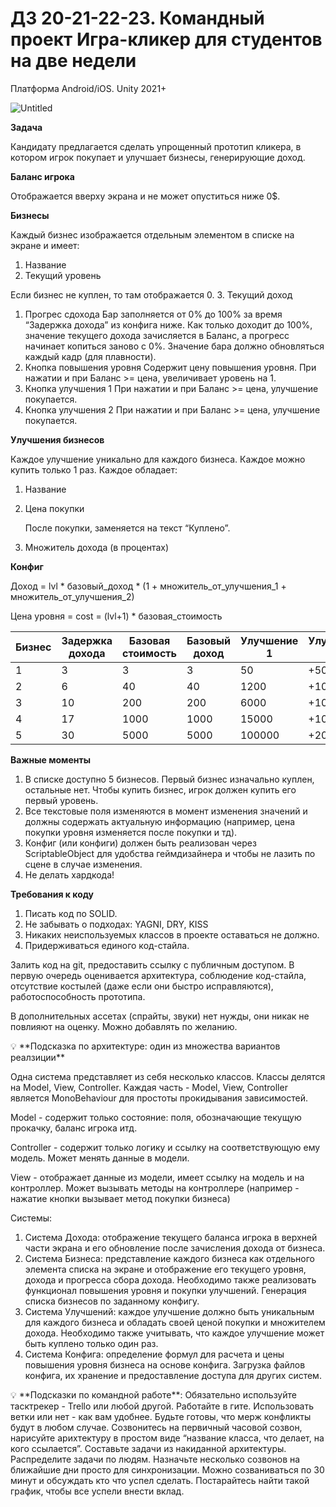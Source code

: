 # ДЗ 20-21-22-23. Командный проект Игра-кликер для студентов на две недели

Платформа Android/iOS. Unity 2021+

![Untitled](https://silky-eclipse-b8a.notion.site/image/https%3A%2F%2Fs3-us-west-2.amazonaws.com%2Fsecure.notion-static.com%2Fbc84d522-e8b2-4a60-a567-dbbc55271820%2FUntitled.png?id=6c8009a3-6473-47e9-8324-3375e93f08a0&table=block&spaceId=7e5e02b1-884f-41e7-8365-a71997a2ae1e&width=2000&userId=&cache=v2)

**Задача**

Кандидату предлагается сделать упрощенный прототип кликера, в котором
игрок покупает и улучшает бизнесы, генерирующие доход.

**Баланс игрока**

Отображается вверху экрана и не может опуститься ниже 0$.

**Бизнесы**

Каждый бизнес изображается отдельным элементом в списке на экране и
имеет:

1. Название
2. Текущий уровень

Если бизнес не куплен, то там отображается 0.
3. Текущий доход

1. Прогрес сдохода
Бар заполняется от 0% до 100% за время “Задержка дохода” из конфига
ниже. Как только доходит до 100%, значение текущего дохода
зачисляется в Баланс, а прогресс начинает копиться заново с 0%.
Значение бара должно обновляться каждый кадр (для плавности).
2. Кнопка повышения уровня
Содержит цену повышения уровня.
При нажатии и при Баланс >= цена, увеличивает уровень на 1.
3. Кнопка улучшения 1
При нажатии и при Баланс >= цена, улучшение покупается.
4. Кнопка улучшения 2
При нажатии и при Баланс >= цена, улучшение покупается.

**Улучшения бизнесов**

Каждое улучшение уникально для каждого бизнеса. Каждое можно купить
только 1 раз. Каждое обладает:

1. Название
2. Цена покупки
    
    После покупки, заменяется на текст “Куплено”.
    
3. Множитель дохода (в процентах)

**Конфиг**

Доход = lvl * базовый_доход * (1 + множитель_от_улучшения_1 + множитель_от_улучшения_2)


Цена уровня = cost = (lvl+1) * базовая_стоимость

| Бизнес | Задержка дохода | Базовая стоимость | Базовый доход | Улучшение 1 | Улучшение 2 |
|--------|-----------------|-------------------|---------------|-------------|-------------|
| 1      | 3               | 3                 | 3             | 50          | +50%        |
| 2      | 6               | 40                | 40            | 1200        | +100%       |
| 3      | 10              | 200               | 200           | 6000        | +100%       |
| 4      | 17              | 1000              | 1000          | 15000       | +100%       |
| 5      | 30              | 5000              | 5000          | 100000      | +200%       |

**Важные моменты**

1. В списке доступно 5 бизнесов. Первый бизнес изначально куплен,
остальные нет. Чтобы купить бизнес, игрок должен купить его первый
уровень.
2. Все текстовые поля изменяются в момент изменения значений и должны содержать актуальную информацию (например, цена покупки уровня изменяется после покупки и тд).
3. Конфиг (или конфиги) должен быть реализован через ScriptableObject для удобства геймдизайнера и чтобы не лазить по сцене в случае изменения.
4. Не делать хардкода!

**Требования к коду**

1. Писать код по SOLID.
2. Не забывать о подходах: YAGNI, DRY, KISS
3. Никаких неиспользуемых классов в проекте оставаться не должно.
4. Придерживаться единого код-стайла.

Залить код на git, предоставить ссылку с публичным доступом. 
В первую очередь оценивается архитектура, соблюдение код-стайла, отсутствие костылей (даже если они быстро исправляются), работоспособность прототипа.

В дополнительных ассетах (спрайты, звуки) нет нужды, они никак не повлияют на оценку. Можно добавлять по желанию.

<aside>
💡 **Подсказка по архитектуре: один из множества вариантов реалзиции**

Одна система представляет из себя несколько классов. Классы делятся на Model, View, Controller. Каждая часть - Model, View, Controller является MonoBehaviour для простоты прокидывания зависимостей.

Model - содержит только состояние: поля, обозначающие текущую прокачку, баланс игрока итд.

Controller - содержит только логику и ссылку на соответствующую ему модель. Может менять данные в модели.

View - отображает данные из модели, имеет ссылку на модель и на контроллер. Может вызывать методы на контроллере (например - нажатие кнопки вызывает метод покупки бизнеса)

Системы:

1. Система Дохода: отображение текущего баланса игрока в верхней части экрана и его обновление после зачисления дохода от бизнеса.
2. Система Бизнеса: представление каждого бизнеса как отдельного элемента списка на экране и отображение его текущего уровня, дохода и прогресса сбора дохода. Необходимо также реализовать функционал повышения уровня и покупки улучшений. Генерация списка бизнесов по заданному конфигу.
3. Система Улучшений: каждое улучшение должно быть уникальным для каждого бизнеса и обладать своей ценой покупки и множителем дохода. Необходимо также учитывать, что каждое улучшение может быть куплено только один раз.
4. Система Конфига: определение формул для расчета и цены повышения уровня бизнеса на основе конфига. Загрузка файлов конфига, их хранение и предоставление доступа для других систем.
</aside>

<aside>
💡 **Подсказки по командной работе**:
Обязательно используйте тасктрекер - Trello или любой другой.
Работайте в гите. Использовать ветки или нет - как вам удобнее. Будьте готовы, что мерж конфликты будут в любом случае.
Созвонитесь на первичный часовой созвон, нарисуйте арихтектуру в простом виде “название класса, что делает, на кого ссылается”. 
Составьте задачи из накиданной архитектуры. Распределите задачи по людям.
Назначьте несколько созвонов на ближайшие дни просто для синхронизации. Можно созваниваться по 30 минут и обсуждать кто что успел сделать.
Постарайтесь найти такой график, чтобы все успели внести вклад.

</aside>

